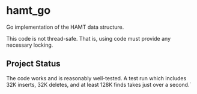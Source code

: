 # hamt_go

Go implementation of the HAMT data structure.

This code is not thread-safe.  That is, using code must provide any
necessary locking.

## Project Status

The code works and is reasonably well-tested.  A test run which includes
32K inserts, 32K deletes, and at least 128K finds takes just over a second.`
